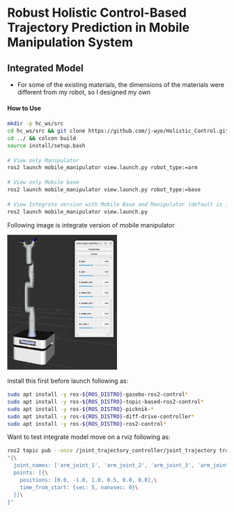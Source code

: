 # Robust Holistic Control-Based Trajectory Prediction in Mobile Manipulation System

## Integrated Model
- For some of the existing materials, the dimensions of the materials were different from my robot, so I designed my own


#### How to Use
```bash
mkdir -p hc_ws/src
cd hc_ws/src && git clone https://github.com/j-wye/Holistic_Control.git
cd ../ && colcon build
source install/setup.bash

# View only Manipulator
ros2 launch mobile_manipulator view.launch.py robot_type:=arm

# View only Mobile base
ros2 launch mobile_manipulator view.launch.py robot_type:=base

# View Integrate version with Mobile Base and Manipulator (default is integrate)
ros2 launch mobile_manipulator view.launch.py
```

Following image is integrate version of mobile manipulator

<img src="./mobile_manipulator/img/success_model.png" width=50% >

install this first before launch following as:
```bash
sudo apt install -y ros-${ROS_DISTRO}-gazebo-ros2-control*
sudo apt install -y ros-${ROS_DISTRO}-topic-based-ros2-control*
sudo apt install -y ros-${ROS_DISTRO}-picknik-*
sudo apt install -y ros-${ROS_DISTRO}-diff-drive-controller*
sudo apt install -y ros-${ROS_DISTRO}-ros2-control*
```

Want to test integrate model move on a rviz following as:

```bash
ros2 topic pub --once /joint_trajectory_controller/joint_trajectory trajectory_msgs/msg/JointTrajectory \
"{\
  joint_names: ['arm_joint_1', 'arm_joint_2', 'arm_joint_3', 'arm_joint_4', 'arm_joint_5', 'arm_joint_6'],\
  points: [{\
    positions: [0.0, -1.0, 1.0, 0.5, 0.0, 0.0],\
    time_from_start: {sec: 5, nanosec: 0}\
  }]\
}"
```